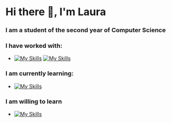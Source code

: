 # Hi there 👋,  I'm Laura

<!--
**Green0x0y/Green0x0y** is a ✨ _special_ ✨ repository because its `README.md` (this file) appears on your GitHub profile.

Here are some ideas to get you started:

- 🔭 I’m currently working on ...
- 🌱 I’m currently learning ...
- 👯 I’m looking to collaborate on ...
- 🤔 I’m looking for help with ...
- 💬 Ask me about ...
- 📫 How to reach me: ...
- 😄 Pronouns: ...
- ⚡ Fun fact: ...
-->
### I am a student of the second year of Computer Science

### I have worked with:
 - [![My Skills](https://skillicons.dev/icons?i=python,java,c,cpp,css,html,angular,javascript&perline=20)](https://skillicons.dev)
 [![My Skills](https://skillicons.dev/icons?i=typescript,firebase,mysql,git,linux,r,julia,haskell&perline=20)](https://skillicons.dev)
 
### I am currently learning:
- [![My Skills](https://skillicons.dev/icons?i=spring,hibernate,scala&perline=20)](https://skillicons.dev)
### I am willing to learn
- [![My Skills](https://skillicons.dev/icons?i=mongodb,kotlin,react,docker,kubernetes,kafka&perline=20)](https://skillicons.dev)
